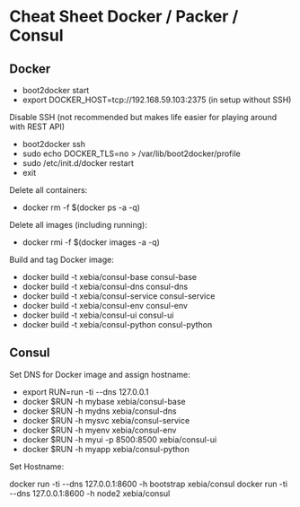 # Cheat Sheet Docker / Packer / Consul

## Docker

- boot2docker start
- export DOCKER_HOST=tcp://192.168.59.103:2375 (in setup without SSH)

Disable SSH (not recommended but makes life easier for playing around with REST API)

- boot2docker ssh
- sudo echo DOCKER_TLS=no > /var/lib/boot2docker/profile
- sudo /etc/init.d/docker restart
- exit


Delete all containers:

- docker rm -f $(docker ps -a -q)

Delete all images (including running):

- docker rmi -f $(docker images -a -q)

Build and tag Docker image:

- docker build -t xebia/consul-base consul-base
- docker build -t xebia/consul-dns consul-dns
- docker build -t xebia/consul-service consul-service
- docker build -t xebia/consul-env consul-env
- docker build -t xebia/consul-ui consul-ui
- docker build -t xebia/consul-python consul-python


## Consul

Set DNS for Docker image and assign hostname:

- export RUN=run -ti --dns 127.0.0.1
- docker $RUN -h mybase xebia/consul-base
- docker $RUN -h mydns xebia/consul-dns
- docker $RUN -h mysvc xebia/consul-service
- docker $RUN -h myenv xebia/consul-env
- docker $RUN -h myui -p 8500:8500 xebia/consul-ui
- docker $RUN -h myapp xebia/consul-python



Set Hostname:

docker run -ti --dns 127.0.0.1:8600 -h bootstrap xebia/consul
docker run -ti --dns 127.0.0.1:8600 -h node2 xebia/consul
